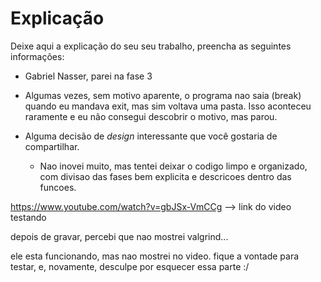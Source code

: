 
# Explicação

Deixe aqui a explicação do seu seu trabalho, preencha as seguintes informações:

- Gabriel Nasser, parei na fase 3

- Algumas vezes, sem motivo aparente, o programa nao saia (break) quando eu mandava exit, mas sim voltava uma pasta. Isso aconteceu
  raramente e eu não consegui descobrir o motivo, mas parou.

- Alguma decisão de *design* interessante que você gostaria de compartilhar.
    - Nao inovei muito, mas tentei deixar o codigo limpo e organizado, com divisao das fases bem explicita e descricoes dentro das funcoes.


https://www.youtube.com/watch?v=gbJSx-VmCCg --> link do video testando

depois de gravar, percebi que nao mostrei valgrind...

ele esta funcionando, mas nao mostrei no video. fique a vontade para testar, e, novamente, desculpe por esquecer essa parte :/

